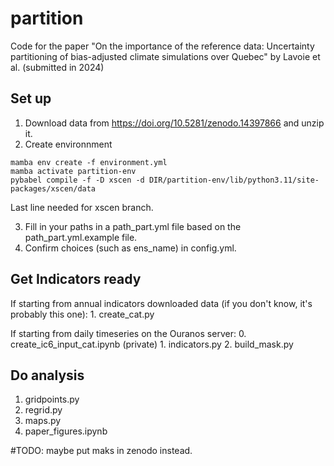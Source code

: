 # partition
Code for the paper "On the importance of the reference data: Uncertainty partitioning of bias-adjusted climate simulations over Quebec" by Lavoie et al. (submitted in 2024)

## Set up
1. Download data from https://doi.org/10.5281/zenodo.14397866 and unzip it.
2. Create environnment
```
mamba env create -f environment.yml
mamba activate partition-env
pybabel compile -f -D xscen -d DIR/partition-env/lib/python3.11/site-packages/xscen/data 
```
Last line needed for xscen branch.

3. Fill in your paths in a path_part.yml file based on the path_part.yml.example file.
4. Confirm choices (such as ens_name)  in config.yml.

## Get Indicators ready
If starting from annual indicators downloaded data (if you don't know, it's probably this one):
    1. create_cat.py

If starting from daily timeseries on the Ouranos server:
    0. create_ic6_input_cat.ipynb (private)
    1. indicators.py
    2. build_mask.py 


## Do analysis

1. gridpoints.py 
2. regrid.py
3. maps.py
4. paper_figures.ipynb


#TODO: maybe put maks in zenodo instead.